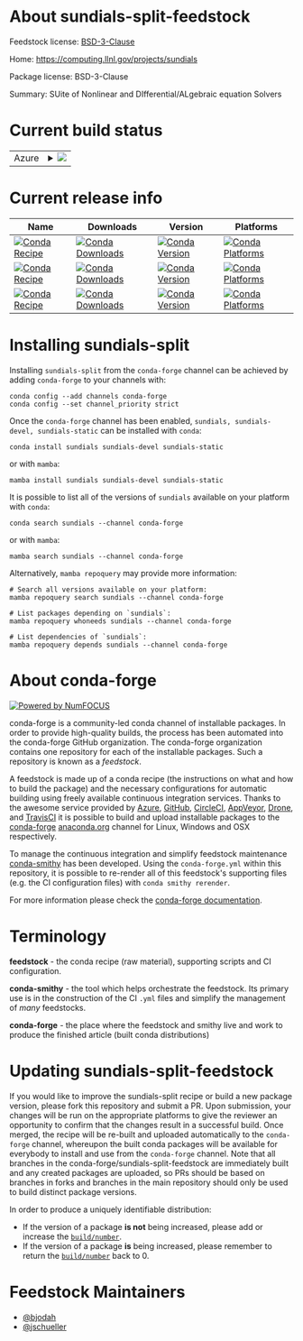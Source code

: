 About sundials-split-feedstock
==============================

Feedstock license: [BSD-3-Clause](https://github.com/conda-forge/sundials-feedstock/blob/main/LICENSE.txt)

Home: https://computing.llnl.gov/projects/sundials

Package license: BSD-3-Clause

Summary: SUite of Nonlinear and DIfferential/ALgebraic equation Solvers

Current build status
====================


<table>
    
  <tr>
    <td>Azure</td>
    <td>
      <details>
        <summary>
          <a href="https://dev.azure.com/conda-forge/feedstock-builds/_build/latest?definitionId=1974&branchName=main">
            <img src="https://dev.azure.com/conda-forge/feedstock-builds/_apis/build/status/sundials-feedstock?branchName=main">
          </a>
        </summary>
        <table>
          <thead><tr><th>Variant</th><th>Status</th></tr></thead>
          <tbody><tr>
              <td>linux_64</td>
              <td>
                <a href="https://dev.azure.com/conda-forge/feedstock-builds/_build/latest?definitionId=1974&branchName=main">
                  <img src="https://dev.azure.com/conda-forge/feedstock-builds/_apis/build/status/sundials-feedstock?branchName=main&jobName=linux&configuration=linux%20linux_64_" alt="variant">
                </a>
              </td>
            </tr><tr>
              <td>linux_aarch64</td>
              <td>
                <a href="https://dev.azure.com/conda-forge/feedstock-builds/_build/latest?definitionId=1974&branchName=main">
                  <img src="https://dev.azure.com/conda-forge/feedstock-builds/_apis/build/status/sundials-feedstock?branchName=main&jobName=linux&configuration=linux%20linux_aarch64_" alt="variant">
                </a>
              </td>
            </tr><tr>
              <td>linux_ppc64le</td>
              <td>
                <a href="https://dev.azure.com/conda-forge/feedstock-builds/_build/latest?definitionId=1974&branchName=main">
                  <img src="https://dev.azure.com/conda-forge/feedstock-builds/_apis/build/status/sundials-feedstock?branchName=main&jobName=linux&configuration=linux%20linux_ppc64le_" alt="variant">
                </a>
              </td>
            </tr><tr>
              <td>osx_64</td>
              <td>
                <a href="https://dev.azure.com/conda-forge/feedstock-builds/_build/latest?definitionId=1974&branchName=main">
                  <img src="https://dev.azure.com/conda-forge/feedstock-builds/_apis/build/status/sundials-feedstock?branchName=main&jobName=osx&configuration=osx%20osx_64_" alt="variant">
                </a>
              </td>
            </tr><tr>
              <td>osx_arm64</td>
              <td>
                <a href="https://dev.azure.com/conda-forge/feedstock-builds/_build/latest?definitionId=1974&branchName=main">
                  <img src="https://dev.azure.com/conda-forge/feedstock-builds/_apis/build/status/sundials-feedstock?branchName=main&jobName=osx&configuration=osx%20osx_arm64_" alt="variant">
                </a>
              </td>
            </tr><tr>
              <td>win_64</td>
              <td>
                <a href="https://dev.azure.com/conda-forge/feedstock-builds/_build/latest?definitionId=1974&branchName=main">
                  <img src="https://dev.azure.com/conda-forge/feedstock-builds/_apis/build/status/sundials-feedstock?branchName=main&jobName=win&configuration=win%20win_64_" alt="variant">
                </a>
              </td>
            </tr>
          </tbody>
        </table>
      </details>
    </td>
  </tr>
</table>

Current release info
====================

| Name | Downloads | Version | Platforms |
| --- | --- | --- | --- |
| [![Conda Recipe](https://img.shields.io/badge/recipe-sundials-green.svg)](https://anaconda.org/conda-forge/sundials) | [![Conda Downloads](https://img.shields.io/conda/dn/conda-forge/sundials.svg)](https://anaconda.org/conda-forge/sundials) | [![Conda Version](https://img.shields.io/conda/vn/conda-forge/sundials.svg)](https://anaconda.org/conda-forge/sundials) | [![Conda Platforms](https://img.shields.io/conda/pn/conda-forge/sundials.svg)](https://anaconda.org/conda-forge/sundials) |
| [![Conda Recipe](https://img.shields.io/badge/recipe-sundials--devel-green.svg)](https://anaconda.org/conda-forge/sundials-devel) | [![Conda Downloads](https://img.shields.io/conda/dn/conda-forge/sundials-devel.svg)](https://anaconda.org/conda-forge/sundials-devel) | [![Conda Version](https://img.shields.io/conda/vn/conda-forge/sundials-devel.svg)](https://anaconda.org/conda-forge/sundials-devel) | [![Conda Platforms](https://img.shields.io/conda/pn/conda-forge/sundials-devel.svg)](https://anaconda.org/conda-forge/sundials-devel) |
| [![Conda Recipe](https://img.shields.io/badge/recipe-sundials--static-green.svg)](https://anaconda.org/conda-forge/sundials-static) | [![Conda Downloads](https://img.shields.io/conda/dn/conda-forge/sundials-static.svg)](https://anaconda.org/conda-forge/sundials-static) | [![Conda Version](https://img.shields.io/conda/vn/conda-forge/sundials-static.svg)](https://anaconda.org/conda-forge/sundials-static) | [![Conda Platforms](https://img.shields.io/conda/pn/conda-forge/sundials-static.svg)](https://anaconda.org/conda-forge/sundials-static) |

Installing sundials-split
=========================

Installing `sundials-split` from the `conda-forge` channel can be achieved by adding `conda-forge` to your channels with:

```
conda config --add channels conda-forge
conda config --set channel_priority strict
```

Once the `conda-forge` channel has been enabled, `sundials, sundials-devel, sundials-static` can be installed with `conda`:

```
conda install sundials sundials-devel sundials-static
```

or with `mamba`:

```
mamba install sundials sundials-devel sundials-static
```

It is possible to list all of the versions of `sundials` available on your platform with `conda`:

```
conda search sundials --channel conda-forge
```

or with `mamba`:

```
mamba search sundials --channel conda-forge
```

Alternatively, `mamba repoquery` may provide more information:

```
# Search all versions available on your platform:
mamba repoquery search sundials --channel conda-forge

# List packages depending on `sundials`:
mamba repoquery whoneeds sundials --channel conda-forge

# List dependencies of `sundials`:
mamba repoquery depends sundials --channel conda-forge
```


About conda-forge
=================

[![Powered by
NumFOCUS](https://img.shields.io/badge/powered%20by-NumFOCUS-orange.svg?style=flat&colorA=E1523D&colorB=007D8A)](https://numfocus.org)

conda-forge is a community-led conda channel of installable packages.
In order to provide high-quality builds, the process has been automated into the
conda-forge GitHub organization. The conda-forge organization contains one repository
for each of the installable packages. Such a repository is known as a *feedstock*.

A feedstock is made up of a conda recipe (the instructions on what and how to build
the package) and the necessary configurations for automatic building using freely
available continuous integration services. Thanks to the awesome service provided by
[Azure](https://azure.microsoft.com/en-us/services/devops/), [GitHub](https://github.com/),
[CircleCI](https://circleci.com/), [AppVeyor](https://www.appveyor.com/),
[Drone](https://cloud.drone.io/welcome), and [TravisCI](https://travis-ci.com/)
it is possible to build and upload installable packages to the
[conda-forge](https://anaconda.org/conda-forge) [anaconda.org](https://anaconda.org/)
channel for Linux, Windows and OSX respectively.

To manage the continuous integration and simplify feedstock maintenance
[conda-smithy](https://github.com/conda-forge/conda-smithy) has been developed.
Using the ``conda-forge.yml`` within this repository, it is possible to re-render all of
this feedstock's supporting files (e.g. the CI configuration files) with ``conda smithy rerender``.

For more information please check the [conda-forge documentation](https://conda-forge.org/docs/).

Terminology
===========

**feedstock** - the conda recipe (raw material), supporting scripts and CI configuration.

**conda-smithy** - the tool which helps orchestrate the feedstock.
                   Its primary use is in the construction of the CI ``.yml`` files
                   and simplify the management of *many* feedstocks.

**conda-forge** - the place where the feedstock and smithy live and work to
                  produce the finished article (built conda distributions)


Updating sundials-split-feedstock
=================================

If you would like to improve the sundials-split recipe or build a new
package version, please fork this repository and submit a PR. Upon submission,
your changes will be run on the appropriate platforms to give the reviewer an
opportunity to confirm that the changes result in a successful build. Once
merged, the recipe will be re-built and uploaded automatically to the
`conda-forge` channel, whereupon the built conda packages will be available for
everybody to install and use from the `conda-forge` channel.
Note that all branches in the conda-forge/sundials-split-feedstock are
immediately built and any created packages are uploaded, so PRs should be based
on branches in forks and branches in the main repository should only be used to
build distinct package versions.

In order to produce a uniquely identifiable distribution:
 * If the version of a package **is not** being increased, please add or increase
   the [``build/number``](https://docs.conda.io/projects/conda-build/en/latest/resources/define-metadata.html#build-number-and-string).
 * If the version of a package **is** being increased, please remember to return
   the [``build/number``](https://docs.conda.io/projects/conda-build/en/latest/resources/define-metadata.html#build-number-and-string)
   back to 0.

Feedstock Maintainers
=====================

* [@bjodah](https://github.com/bjodah/)
* [@jschueller](https://github.com/jschueller/)


<!-- dummy commit to enable rerendering -->


